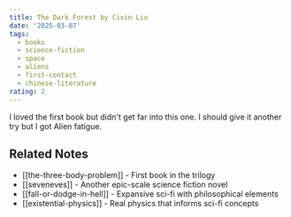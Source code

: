 ```yaml
---
title: The Dark Forest by Cixin Liu
date: '2025-03-07'
tags:
  - books
  - science-fiction
  - space
  - aliens
  - first-contact
  - chinese-literature
rating: 2
---
```


I loved the first book but didn't get far into this one. I should give it another try but I got Alien fatigue.

## Related Notes
- [[the-three-body-problem]] - First book in the trilogy
- [[seveneves]] - Another epic-scale science fiction novel
- [[fall-or-dodge-in-hell]] - Expansive sci-fi with philosophical elements
- [[existential-physics]] - Real physics that informs sci-fi concepts
